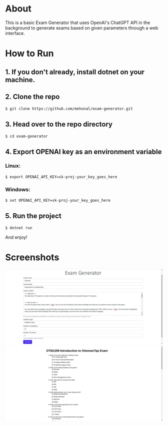 # About

This is a basic Exam Generator that uses OpenAI's ChatGPT API in the background to generate exams based on given parameters through a web interface.

# How to Run

## 1. If you don't already, install dotnet on your machine.

## 2. Clone the repo
```
$ git clone https://github.com/mehonal/exam-generator.git
```
## 3. Head over to the repo directory
```
$ cd exam-generator
```
## 4. Export OPENAI key as an environment variable

### Linux:
```
$ export OPENAI_API_KEY=sk-proj-your_key_goes_here
```

### Windows:
```
$ set OPENAI_API_KEY=sk-proj-your_key_goes_here
```

## 5. Run the project
```
$ dotnet run
```

And enjoy!

# Screenshots 

![Exam Generator UI](https://raw.githubusercontent.com/mehonal/exam-generator/master/wwwroot/images/screenshots/exam-generator-ui.png)
![Sample Exam](https://raw.githubusercontent.com/mehonal/exam-generator/master/wwwroot/images/screenshots/sample-exam.png)
